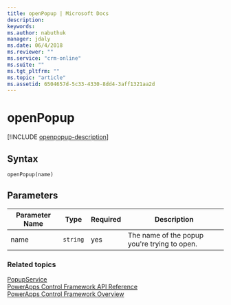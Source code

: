 ```yaml
---
title: openPopup | Microsoft Docs
description: 
keywords:
ms.author: nabuthuk
manager: jdaly
ms.date: 06/4/2018
ms.reviewer: ""
ms.service: "crm-online"
ms.suite: ""
ms.tgt_pltfrm: ""
ms.topic: "article"
ms.assetid: 6504657d-5c33-4330-8dd4-3aff1321aa2d
---
```


# openPopup

[!INCLUDE [openpopup-description](includes/openpopup-description.md)]

## Syntax

`openPopup(name)`

## Parameters

| Parameter Name|Type|Required|Description|
| ------------- |----|--------|-----------|
|name|`string`|yes|The name of the popup you're trying to open.|

### Related topics

[PopupService](../popupservice.md)<br />
[PowerApps Control Framework API Reference](../index.md)<br />
[PowerApps Control Framework Overview](../../powerapps-control-framework-overview.md)<br />
